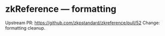 # zkReference — formatting
Upstream PR: https://github.com/zkpstandard/zkreference/pull/52
Change: formatting cleanup.
